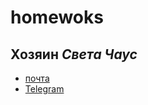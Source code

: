 # homewoks
## Хозяин _Света Чаус_ 
* [почта](mailto:mn.sichaus@edu.hse.ru)
* [Telegram](https://t.me/SvetaChaus)
